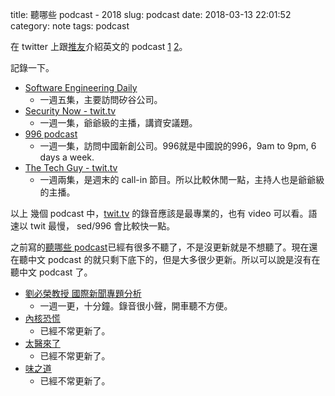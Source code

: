 title: 聽哪些 podcast - 2018
slug: podcast
date: 2018-03-13 22:01:52
category: note
tags: podcast

在 twitter 上跟[推友](https://twitter.com/hSATAC/status/973512760251244544)介紹英文的 podcast [1](https://twitter.com/solomonhuang/status/973530684512808960) [2](https://twitter.com/solomonhuang/status/973531511008866304)。

記錄一下。

* [Software Engineering Daily](https://softwareengineeringdaily.com/)
    * 一週五集，主要訪問矽谷公司。
* [Security Now - twit.tv](https://twit.tv/shows/security-now)
    * 一週一集，爺爺級的主播，講資安議題。
* [996 podcast](https://996.ggvc.com/podcast/)
    * 一週一集，訪問中國新創公司。996就是中國說的996，9am to 9pm, 6 days a week.
* [The Tech Guy - twit.tv](https://twit.tv/shows/the-tech-guy)
    * 一週兩集，是週末的 call-in 節目。所以比較休閒一點，主持人也是爺爺級的主播。

以上 幾個 podcast 中，[twit.tv](https://twit.tv) 的錄音應該是最專業的，也有 video 可以看。語速以 twit 最慢， sed/996 會比較快一點。

之前寫的[聽哪些 podcast](/posts/2016/10/05/podcast/)已經有很多不聽了，不是沒更新就是不想聽了。現在還在聽中文 podcast 的就只剩下底下的，但是大多很少更新。所以可以說是沒有在聽中文 podcast 了。

* [劉必榮教授 國際新聞專題分析](https://itunes.apple.com/tw/podcast/id1109872694)
    * 一週一更，十分鐘。錄音很小聲，開車聽不方便。
* [內核恐慌](https://ipn.li/kernelpanic/)
    * 已經不常更新了。
* [太醫來了](https://ipn.li/taiyilaile/)
    * 已經不常更新了。
* [味之道](https://ipn.li/weizhidao/)
    * 已經不常更新了。
